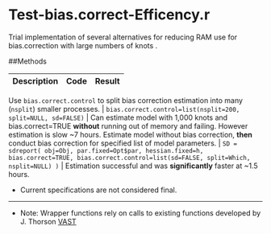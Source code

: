 # Test-bias.correct-Efficency.r

Trial implementation of several alternatives for reducing RAM use for bias.correction with large numbers of knots .

##Methods

Description                     | Code                            | Result
--------------------------------|---------------------------------|-------------------------
Use `bias.correct.control` to split bias correction estimation into many 
(`nsplit`) smaller processes. | `bias.correct.control=list(nsplit=200, split=NULL, sd=FALSE)` | Can estimate model with 1,000 knots and bias.correct=TRUE **without** running out of memory and failing. However estimation is slow ~7 hours.
Estimate model without bias correction, **then** conduct bias correction for specified list of model parameters. | `SD = sdreport( obj=Obj, par.fixed=Opt$par, hessian.fixed=h, bias.correct=TRUE, bias.correct.control=list(sd=FALSE, split=Which, nsplit=NULL) )` | Estimation successful and was **significantly** faster at ~1.5 hours.

* Current specifications are not considered final. 

***

*	Note: Wrapper functions rely on calls to existing functions developed by J. Thorson [VAST](https://github.com/James-Thorson/VAST)



